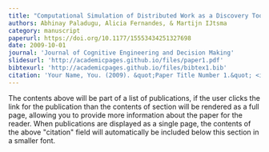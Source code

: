 ```yaml
---
title: "Computational Simulation of Distributed Work as a Discovery Tool for Envisioning Future Operations"
authors: Abhinay Paladugu, Alicia Fernandes, & Martijn IJtsma
category: manuscript
paperurl: https://doi.org/10.1177/15553434251327698
date: 2009-10-01
journal: 'Journal of Cognitive Engineering and Decision Making'
slidesurl: 'http://academicpages.github.io/files/paper1.pdf'
bibtexurl: 'http://academicpages.github.io/files/bibtex1.bib'
citation: 'Your Name, You. (2009). &quot;Paper Title Number 1.&quot; <i>Journal 1</i>. 1(1).'
---
```

The contents above will be part of a list of publications, if the user clicks the link for the publication than the contents of section will be rendered as a full page, allowing you to provide more information about the paper for the reader. When publications are displayed as a single page, the contents of the above "citation" field will automatically be included below this section in a smaller font.
